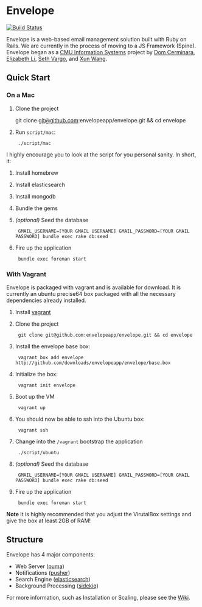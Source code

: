 Envelope
========
[![Build Status](https://secure.travis-ci.org/envelopeapp/envelope.png?branch=master)](http://travis-ci.org/envelopeapp/envelope)

Envelope is a web-based email management solution built with Ruby on Rails. We are currently in the process of moving to a JS Framework (Spine). Envelope began as a [CMU Information Systems](https://github.com/cmu-is-projects) project by [Dom Cerminara](https://github.com/domcerminara), [Elizabeth Li](https://github.com/etli), [Seth Vargo](https://github.com/sethvargo), and [Xun Wang](https://github.com/xunix).

Quick Start
-----------
### On a Mac
1. Clone the project

    git clone git@github.com:envelopeapp/envelope.git && cd envelope

2. Run `script/mac`:

        ./script/mac

  I highly encourage you to look at the script for you personal sanity. In short, it:

  1. Install homebrew
  2. Install elasticsearch
  3. Install mongodb
  4. Bundle the gems

3. *(optional)* Seed the database

        GMAIL_USERNAME=[YOUR GMAIL USERNAME] GMAIL_PASSWORD=[YOUR GMAIL PASSWORD] bundle exec rake db:seed

4. Fire up the application

        bundle exec foreman start

### With Vagrant
Envelope is packaged with vagrant and is available for download. It is currently an ubuntu precise64 box packaged with all the necessary dependencies already installed.

1. Install [vagrant](http://vagrantup.com)
2. Clone the project

        git clone git@github.com:envelopeapp/envelope.git && cd envelope

3. Install the envelope base box:

        vagrant box add envelope http://github.com/downloads/envelopeapp/envelope/base.box

4. Initialize the box:

        vagrant init envelope

5. Boot up the VM

        vagrant up

6. You should now be able to ssh into the Ubuntu box:

        vagrant ssh

7. Change into the `/vagrant` bootstrap the application

        ./script/ubuntu

8. *(optional)* Seed the database

        GMAIL_USERNAME=[YOUR GMAIL USERNAME] GMAIL_PASSWORD=[YOUR GMAIL PASSWORD] bundle exec rake db:seed

9. Fire up the application

        bundle exec foreman start

**Note** It is highly recommended that you adjust the VirutalBox settings and give the box at least 2GB of RAM!

## Structure
Envelope has 4 major components:
  - Web Server ([puma](https://github.com/puma/puma))
  - Notifications ([pusher](http://pusher.com/))
  - Search Engine ([elasticsearch](http://www.elasticsearch.org/))
  - Background Processing ([sidekiq](https://github.com/mperham/sidekiq))

For more information, such as Installation or Scaling, please see the [Wiki](envelope/wiki/Home).
